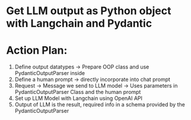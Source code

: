# Get LLM output as Python object with Langchain and Pydantic

# Action Plan:

1. Define output datatypes -> Prepare OOP class and use PydanticOutputParser inside
2. Define a human prompt -> directly incorporate into chat prompt
3. Request -> Message we send to LLM model -> Uses parameters in PydanticOutputParser Class and the human prompt
4. Set up LLM Model with Langchain using OpenAI API
5. Output of LLM is the result, required info in a schema provided by the PydanticOutputParser
